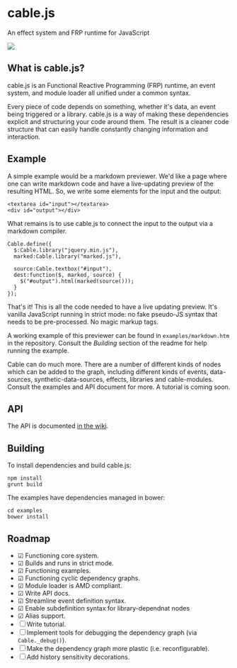 # cable.js

An effect system and FRP runtime for JavaScript

![](https://raw.githubusercontent.com/whatgoodisaroad/cablejs/master/assets/cablejs-400x192.png)

## What is cable.js?

cable.js is an Functional Reactive Programming (FRP) runtime, an event system,
and module loader all unified under a common syntax.

Every piece of code depends on something, whether it's data, an event being 
triggered or a library. cable.js is a way of making these dependencies explicit 
and structuring your code around them. The result is a cleaner code structure 
that can easily handle constantly changing information and interaction.

## Example

A simple example would be a markdown previewer. We'd like a page where one can 
write markdown code and have a live-updating preview of the resulting HTML. So,
we write some elements for the input and the output:

    <textarea id="input"></textarea>
    <div id="output"></div>

What remains is to use cable.js to connect the input to the output via a
markdown compiler.

    Cable.define({
      $:Cable.library("jquery.min.js"),
      marked:Cable.library("marked.js"),

      source:Cable.textbox("#input"),
      dest:function($, marked, source) {
        $("#output").html(marked(source()));
      }
    });

That's it! This is all the code needed to have a live updating preview. It's 
vanilla JavaScript running in strict mode: no fake pseudo-JS syntax that needs 
to be pre-processed. No magic markup tags.

A working example of this previewer can be found in `examples/markdown.htm` in 
the repository. Consult the *Building* section of the readme for help running 
the example.

Cable can do much more. There are a number of different kinds of nodes which can
be added to the graph, including different kinds of events, data-sources, 
synthetic-data-sources, effects, libraries and cable-modules. Consult the 
examples and API document for more. A tutorial is coming soon.

## API

The API is documented [in the wiki](https://github.com/whatgoodisaroad/cablejs/wiki/API-Documentation).

## Building

To install dependencies and build cable.js:

    npm install
    grunt build

The examples have dependencies managed in bower:

    cd examples
    bower install

## Roadmap

* ☑ Functioning core system.
* ☑ Builds and runs in strict mode.
* ☑ Functioning examples.
* ☑ Functioning cyclic dependency graphs.
* ☑ Module loader is AMD compliant.
* ☑ Write API docs.
* ☑ Streamline event definition syntax.
* ☑ Enable subdefinition syntax for library-dependnat nodes
* ☑ Alias support.
* ☐ Write tutorial.
* ☐ Implement tools for debugging the dependency graph (via `Cable._debug()`).
* ☐ Make the dependency graph more plastic (i.e. reconfigurable).
* ☐ Add history sensitivity decorations.
